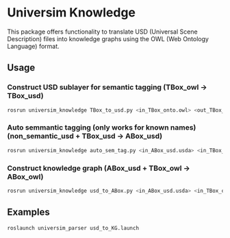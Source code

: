 # Universim Knowledge

This package offers functionality to translate USD (Universal Scene Description) files into knowledge graphs using the OWL (Web Ontology Language) format.

## Usage

### Construct USD sublayer for semantic tagging (TBox_owl -> TBox_usd)

```bash
rosrun universim_knowledge TBox_to_usd.py <in_TBox_onto.owl> <out_TBox_usd.usda>
```

### Auto semmantic tagging (only works for known names) (non_semantic_usd + TBox_usd -> ABox_usd)

```bash
rosrun universim_knowledge auto_sem_tag.py <in_ABox_usd.usda> <in_TBox_usd.usda> <out_ABox_usd.usda>
```

### Construct knowledge graph (ABox_usd + TBox_owl -> ABox_owl)

```bash
rosrun universim_knowledge usd_to_ABox.py <in_ABox_usd.usda> <in_TBox_onto.owl> <out_ABox_onto.owl>
```

## Examples

```bash
roslaunch universim_parser usd_to_KG.launch
```

